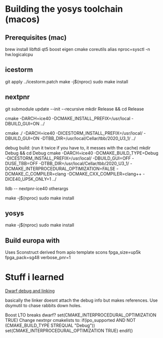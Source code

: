 # Building the yosys toolchain (macos)

## Prerequisites (mac)
brew install libftdi qt5 boost eigen cmake coreutils
alias nproc=sysctl -n hw.logicalcpu

## icestorm
git apply ../icestorm.patch
make -j$(nproc)
sudo make install

## nextpnr
git submodule update --init --recursive
mkdir Release &&  cd Release

cmake -DARCH=ice40 -DCMAKE_INSTALL_PREFIX=/usr/local -DBUILD_GUI=ON ../

cmake ./ -DARCH=ice40 -DICESTORM_INSTALL_PREFIX=/usr/local/ -DBUILD_GUI=ON -DTBB_DIR=/usr/local/Cellar/tbb/2020_U3_1/ ../

debug build: (run it twice if you have to, it messes with the cache)
mkdir Debug && cd Debug
cmake -DARCH=ice40 -DCMAKE_BUILD_TYPE=Debug -DICESTORM_INSTALL_PREFIX=/usr/local/ -DBUILD_GUI=OFF -DUSE_TBB=OFF -DTBB_DIR=/usr/local/Cellar/tbb/2020_U3_1/ -DCMAKE_INTERPROCEDURAL_OPTIMIZATION=FALSE -DCMAKE_C_COMPILER=clang -DCMAKE_CXX_COMPILER=clang++ -DICE40_UP5K_ONLY=1 ../

lldb -- nextpnr-ice40 otherargs

make -j$(nproc)
sudo make install

## yosys
make -j$(nproc)
sudo make install

## Build europa with
Uses Sconstruct derived from apio template
scons fpga_size=up5k fpga_pack=sg48 verbose_pnr=1



# Stuff i learned
[Dwarf debug and linking](http://wiki.dwarfstd.org/index.php?title=Apple%27s_%22Lazy%22_DWARF_Scheme)

basically the linker doesnt attach the debug info but makes references. Use dsymutil to chase rabbits down holes.

Boost LTO breaks dwarf?
set(CMAKE_INTERPROCEDURAL_OPTIMIZATION TRUE)
Change nextnpr cmakelists to:
if(ipo_supported AND NOT (CMAKE_BUILD_TYPE STREQUAL "Debug"))
    set(CMAKE_INTERPROCEDURAL_OPTIMIZATION TRUE)
endif()



